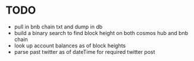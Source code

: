 # TODO 
* pull in bnb chain txt and dump in db
* build a binary search to find block height on both cosmos hub and bnb chain
* look up account balances as of block heights 
* parse past twitter as of dateTime for required twitter post 


